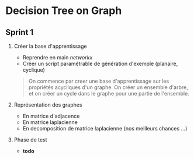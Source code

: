 # Decision Tree on Graph

## Sprint 1

1. Créer la base d'apprentissage
	* Reprendre en main _networkx_
	* Créer un script paramétrable de génération d'exemple (planaire, cyclique)

	> On commence par creer une base d'apprentissage sur les propriétés acycliques d'un graphe. On créer un ensemble d'arbre, et on créer un cycle dans le graphe pour une partie de l'ensemble.

2. Représentation des graphes
	* En matrice d'adjacence
	* En matrice laplacienne
	* En decomposition de matrice laplacienne (nos meilleurs chances ...)

3. Phase de test
	* __todo__
